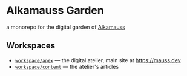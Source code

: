 # Alkamauss Garden

a monorepo for the digital garden of [Alkamauss](https://mauss.dev/atelier)

## Workspaces

- [`workspace/apex`](./workspace/apex) — the digital atelier, main site at <https://mauss.dev>
- [`workspace/content`](./workspace/content) — the atelier's articles
